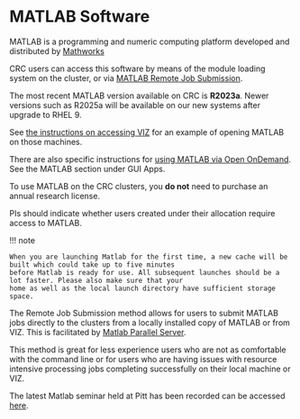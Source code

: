 # MATLAB Software

MATLAB is a programming and numeric computing platform developed and distributed by 
[Mathworks](https://www.mathworks.com/)

CRC users can access this software by means of the module loading system on the cluster, or via 
[MATLAB Remote Job Submission](matlab-remote-job-submission.md). 

The most recent MATLAB version available on CRC is **R2023a**. Newer versions such as R2025a will be available on our new systems after upgrade to RHEL 9.

See [the instructions on accessing VIZ](../../../web-portals/viz.md) for an example of opening MATLAB on those machines.

There are also specific instructions for [using MATLAB via Open OnDemand](../../../web-portals/open-ondemand.md). See 
the MATLAB section under GUI Apps.

To use MATLAB on the CRC clusters, you **do not** need to purchase an annual research license.

PIs should indicate whether users created under their allocation require access to MATLAB.

!!! note

    When you are launching Matlab for the first time, a new cache will be built which could take up to five minutes 
    before Matlab is ready for use. All subsequent launches should be a lot faster. Please also make sure that your 
    home as well as the local launch directory have sufficient storage space.

The Remote Job Submission method allows for users to submit MATLAB jobs directly to the clusters from a locally 
installed copy of MATLAB or from VIZ. This is facilitated by 
[Matlab Parallel Server](https://www.mathworks.com/products/matlab-parallel-server.html).

This method is great for less experience users who are not as comfortable with the command line or for users who are 
having issues with resource intensive processing jobs completing successfully on their local machine or VIZ.


The latest Matlab seminar held at Pitt has been recorded can be accessed [here](https://pitt.hosted.panopto.com/Panopto/Pages/Viewer.aspx?id=ed74045b-8ecf-456c-86f0-b31700347a2b).
